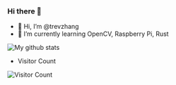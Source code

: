 ### Hi there 👋
- 👋 Hi, I’m @trevzhang
- 🌱 I’m currently learning OpenCV, Raspberry Pi, Rust

<img src="https://github-readme-stats.vercel.app/api?username=trevzhang&show_icons=true&theme=dracula&include_all_commits=true&count_private=true&layout=compact" alt="My github stats"/>

- Visitor Count

![Visitor Count](https://profile-counter.glitch.me/trevzhang/count.svg)
